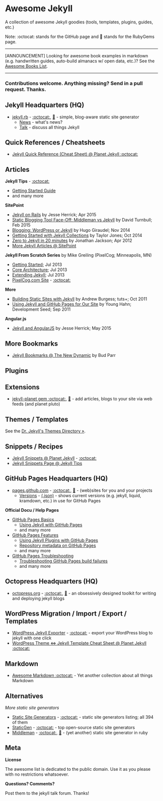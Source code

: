 # Awesome Jekyll

A collection of awesome Jekyll goodies (tools, templates, plugins, guides, etc.)

Note: :octocat: stands for the GitHub page and :gem: stands for the RubyGems page.

---

[ANNOUNCEMENT] Looking for awesome book examples in markdown (e.g. handwritten guides, auto-build almanacs w/ open data, etc.)? See the [Awesome Books List](https://github.com/writekit/awesome-books). 

---

### __Contributions welcome. Anything missing? Send in a pull request. Thanks.__



## Jekyll Headquarters (HQ)

- [jekyll.rb](http://jekyllrb.com) - [:octocat:](https://github.com/jekyll), [:gem:](https://rubygems.org/gems/jekyll) - simple, blog-aware static site generator
   - [News](http://jekyllrb.com/news) - what's news?
   - [Talk](https://talk.jekyllrb.com) - discuss all things Jekyll

## Quick References / Cheatsheets

- [Jekyll Quick Reference (Cheat Sheet) @ Planet Jekyll :octocat:](https://github.com/planetjekyll/quickrefs/blob/master/JEKYLL.md)

## Articles

**Jekyll Tips** - [:octocat:](https://github.com/CloudCannon/Jekyll-Tips)

- [Getting Started Guide](http://jekyll.tips)
- and many more

**SitePoint**

- [Jekyll on Rails](http://www.sitepoint.com/jekyll-rails/) by Jesse Herrick; Apr 2015
- [Static Blogging Tool Face-Off: Middleman vs Jekyll](http://www.sitepoint.com/static-blogging-g-face-middleman-vs-jekyll/) by David Turnbull; Feb 2015
- [Blogging: WordPress or Jekyll](http://www.sitepoint.com/blogging-wordpress-or-jekyll/) by Hugo Giraudel; Nov 2014
- [Getting Started with Jekyll Collections](http://www.sitepoint.com/getting-started-jekyll-collections/) by Taylor Jones; Oct 2014
- [Zero to Jekyll in 20 minutes](http://www.sitepoint.com/zero-to-jekyll-in-20-minutes/) by Jonathan Jackson; Apr 2012
- [More Jekyll Articles @ SitePoint](http://www.sitepoint.com/tag/jekyll)

**Jekyll From Scratch Series** by Mike Greiling (PixelCog; Minneapolis, MN)

- [Getting Started](http://pixelcog.com/blog/2013/jekyll-from-scratch-introduction/); Jul 2013
- [Core Architecture](http://pixelcog.com/blog/2013/jekyll-from-scratch-core-architecture/); Jul 2013 
- [Extending Jekyll](http://pixelcog.com/blog/2013/jekyll-from-scratch-extending-jekyll/); Jul 2013
- [PixelCog.com Site](http://pixelcog.com) - [:octocat:](https://github.com/pixelcog/pixelcog.github.io)

**More**

- [Building Static Sites with Jekyll](http://code.tutsplus.com/articles/building-static-sites-with-jekyll--net-22211)  by Andrew Burgess; tuts+; Oct 2011
- [Using Jekyll and GitHub Pages for Our Site](http://www.developmentseed.org/blog/2011/09/09/jekyll-github-pages/) by Young Hahn; Development Seed; Sep 2011

**Angular.js**

- [Jekyll and AngularJS](https://jesse.codes/blog/Jekyll-Angular) by Jesse Herrick; May 2015


## More Bookmarks

- [Jekyll Bookmarks @ The New Dynamic](http://www.thenewdynamic.org/tool/jekyll/) by Bud Parr

## Plugins

## Extensions

- [jekyll-planet gem :octocat:](https://github.com/feedreader/jekyll-planet), [:gem:](https://rubygems.org/gems/jekyll-planet) - add articles, blogs to your site via web feeds (and planet pluto) 


## Themes / Templates

See the [Dr. Jekyll's Themes Directory »](http://drjekyllthemes.github.io).


## Snippets / Recipes

- [Jekyll Snippets @ Planet Jekyll](http://planetjekyll.github.io/snippets) - [:octocat:](https://github.com/planetjekyll/snippets)
- [Jekyll Snippets Page @ Jekyll Tips](http://jekyll.tips/tutorials/snippets)


## GitHub Pages Headquarters (HQ)

- [pages.github.com](https://pages.github.com) - [:octocat:](https://github.com/github/pages-gem), [:gem:](https://rubygems.org/gems/github-pages) -  (web)sites for you and your projects
    - [Versions](https://pages.github.com/versions) - [(.json)](https://pages.github.com/versions.json) - shows current versions (e.g. jekyll, liquid, kramdown, etc.) in use for GitHub Pages

**Official Docu / Help Pages**

- [GitHub Pages Basics](https://help.github.com/categories/github-pages-basics)
    - [Using Jekyll with GitHub Pages](https://help.github.com/articles/using-jekyll-with-pages)
    - and many more
- [GitHub Pages Features](https://help.github.com/categories/github-pages-features)
    - [Using Jekyll Plugins with GitHub Pages](https://help.github.com/articles/using-jekyll-plugins-with-github-pages)
    - [Repository metadata on GitHub Pages](https://help.github.com/articles/repository-metadata-on-github-pages)
    - and many more
- [GitHub Pages Troubleshooting](https://help.github.com/categories/github-pages-troubleshooting)
    - [Troubleshooting GitHub Pages build failures](https://help.github.com/articles/troubleshooting-github-pages-build-failures)
    - and many more


## Octopress Headquarters (HQ)

- [octopress.org](http://octopress.org) - [:octocat:](https://github.com/octopress), [:gem:](https://rubygems.org/gems/octopress) - an obsessively designed toolkit for writing and deploying jekyll blogs


## WordPress Migration / Import / Export / Templates

- [WordPress Jekyll Exporter](https://wordpress.org/plugins/jekyll-exporter) - [:octocat:](https://github.com/benbalter/wordpress-to-jekyll-exporter) - export your WordPress blog to jekyll with one click
- [WordPress Theme <=> Jekyll Template Cheat Sheet @ Planet Jekyll :octocat:](https://github.com/planetjekyll/quickrefs/blob/master/WORDPRESS.md)


## Markdown

- [Awesome Markdown :octocat:](https://github.com/writekit/awesome-markdown) - Yet another collection about all things Markdown

## Alternatives

_More static site generators_

- [Static Site Generators](https://staticsitegenerators.net) - [:octocat:](https://github.com/bevry/staticsitegenerators) - static site generators listing; all 394 of them
- [StaticGen](https://www.staticgen.com) - [:octocat:](https://github.com/netlify/staticgen) - top open-source static site generators
- [Middleman](https://middlemanapp.com) - [:octocat:](https://github.com/middleman), [:gem:](https://rubygems.org/gems/middleman) - (yet another) static site generator in ruby


## Meta

**License**

The awesome list is dedicated to the public domain. Use it as you please with no restrictions whatsoever.

**Questions? Comments?**

Post them to the jekyll talk forum. Thanks!
